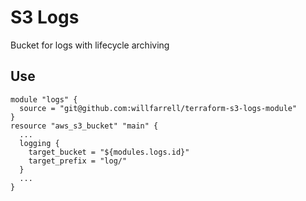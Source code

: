 # S3 Logs
Bucket for logs with lifecycle archiving

## Use
```hcl-terraform
module "logs" {
  source = "git@github.com:willfarrell/terraform-s3-logs-module"
}
resource "aws_s3_bucket" "main" {
  ...
  logging {
    target_bucket = "${modules.logs.id}"
    target_prefix = "log/"
  }
  ...
}
```
